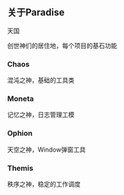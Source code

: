 ## 关于Paradise
天国

创世神们的居住地，每个项目的基石功能

### Chaos
混沌之神，基础的工具类

### Moneta
记忆之神，日志管理工模

### Ophion
天空之神，Window弹窗工具

### Themis
秩序之神，稳定的工作调度